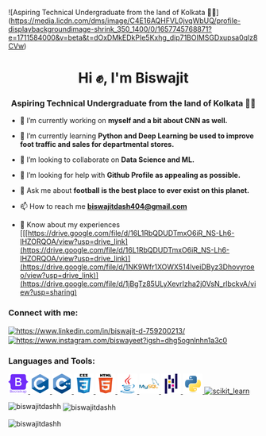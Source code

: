 ![Aspiring Technical Undergraduate from the land of Kolkata 🫳🫴]
(https://media.licdn.com/dms/image/C4E16AQHFVL0jvqWbUQ/profile-displaybackgroundimage-shrink_350_1400/0/1657745768871?e=1711584000&v=beta&t=dOxDMkEDkPIe5Kxhg_dip71BOIMSGDxupsa0qlz8CVw)

<h1 align="center">Hi ✊, I'm Biswajit</h1>
<h3 align="center">Aspiring Technical Undergraduate from the land of Kolkata 🫳🫴</h3>

- 🔭 I’m currently working on **myself and a bit about CNN as well.**

- 🌱 I’m currently learning **Python and Deep Learning be used to improve foot traffic and sales for departmental stores.**

- 👯 I’m looking to collaborate on **Data Science and ML.**

- 🤝 I’m looking for help with **Github Profile as appealing as possible.**

- 💬 Ask me about **football is the best place to ever exist on this planet.**

- 📫 How to reach me **biswajitdash404@gmail.com**

- 📄 Know about my experiences [[[https://drive.google.com/file/d/16L1RbQDUDTmxO6iR_NS-Lh6-lHZORQOA/view?usp=drive_link](https://drive.google.com/file/d/16L1RbQDUDTmxO6iR_NS-Lh6-lHZORQOA/view?usp=drive_link)](https://drive.google.com/file/d/1NK9Wfr1XOWX514lveiDByz3Dhovyroeo/view?usp=drive_link)](https://drive.google.com/file/d/1jBgTz85ULyXevrIzha2j0VsN_rlbckvA/view?usp=sharing)

<h3 align="left">Connect with me:</h3>
<p align="left">
<a href="https://linkedin.com/in/https://www.linkedin.com/in/biswajit-d-759200213/" target="blank"><img align="center" src="https://raw.githubusercontent.com/rahuldkjain/github-profile-readme-generator/master/src/images/icons/Social/linked-in-alt.svg" alt="https://www.linkedin.com/in/biswajit-d-759200213/" height="30" width="40" /></a>
<a href="https://instagram.com/https://www.instagram.com/biswayeet?igsh=dhg5ognlnhn1a3c0" target="blank"><img align="center" src="https://raw.githubusercontent.com/rahuldkjain/github-profile-readme-generator/master/src/images/icons/Social/instagram.svg" alt="https://www.instagram.com/biswayeet?igsh=dhg5ognlnhn1a3c0" height="30" width="40" /></a>
</p>

<h3 align="left">Languages and Tools:</h3>
<p align="left"> <a href="https://getbootstrap.com" target="_blank" rel="noreferrer"> <img src="https://raw.githubusercontent.com/devicons/devicon/master/icons/bootstrap/bootstrap-plain-wordmark.svg" alt="bootstrap" width="40" height="40"/> </a> <a href="https://www.cprogramming.com/" target="_blank" rel="noreferrer"> <img src="https://raw.githubusercontent.com/devicons/devicon/master/icons/c/c-original.svg" alt="c" width="40" height="40"/> </a> <a href="https://www.w3schools.com/cpp/" target="_blank" rel="noreferrer"> <img src="https://raw.githubusercontent.com/devicons/devicon/master/icons/cplusplus/cplusplus-original.svg" alt="cplusplus" width="40" height="40"/> </a> <a href="https://www.w3schools.com/css/" target="_blank" rel="noreferrer"> <img src="https://raw.githubusercontent.com/devicons/devicon/master/icons/css3/css3-original-wordmark.svg" alt="css3" width="40" height="40"/> </a> <a href="https://www.w3.org/html/" target="_blank" rel="noreferrer"> <img src="https://raw.githubusercontent.com/devicons/devicon/master/icons/html5/html5-original-wordmark.svg" alt="html5" width="40" height="40"/> </a> <a href="https://www.java.com" target="_blank" rel="noreferrer"> <img src="https://raw.githubusercontent.com/devicons/devicon/master/icons/java/java-original.svg" alt="java" width="40" height="40"/> </a> <a href="https://www.mysql.com/" target="_blank" rel="noreferrer"> <img src="https://raw.githubusercontent.com/devicons/devicon/master/icons/mysql/mysql-original-wordmark.svg" alt="mysql" width="40" height="40"/> </a> <a href="https://pandas.pydata.org/" target="_blank" rel="noreferrer"> <img src="https://raw.githubusercontent.com/devicons/devicon/2ae2a900d2f041da66e950e4d48052658d850630/icons/pandas/pandas-original.svg" alt="pandas" width="40" height="40"/> </a> <a href="https://www.python.org" target="_blank" rel="noreferrer"> <img src="https://raw.githubusercontent.com/devicons/devicon/master/icons/python/python-original.svg" alt="python" width="40" height="40"/> </a> <a href="https://scikit-learn.org/" target="_blank" rel="noreferrer"> <img src="https://upload.wikimedia.org/wikipedia/commons/0/05/Scikit_learn_logo_small.svg" alt="scikit_learn" width="40" height="40"/> </a> </p>

<p><img align="left" src="https://github-readme-stats.vercel.app/api/top-langs?username=biswajitdashh&show_icons=true&theme=tokyonight&title_color=ebe5e5&text_color=ece4e4&bg_color=121212&hide_border=true&locale=en&layout=compact" alt="biswajitdashh" /></p>

<p>&nbsp;<img align="center" src="https://github-readme-stats.vercel.app/api?username=biswajitdashh&show_icons=true&theme=tokyonight&title_color=ecdfdf&text_color=f6eeee&bg_color=000000&hide_border=true&locale=en" alt="biswajitdashh" /></p>

<p><img align="center" src="https://github-readme-streak-stats.herokuapp.com/?user=biswajitdashh&theme=dark" alt="biswajitdashh" /></p>


